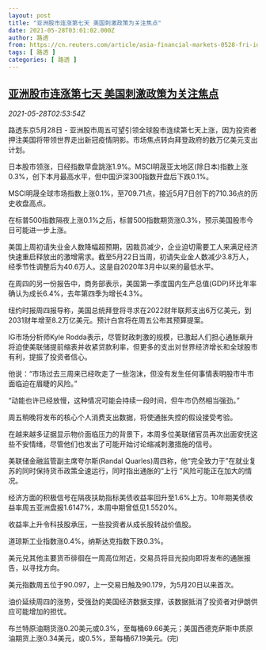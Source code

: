 ```yaml
---
layout: post
title: "亚洲股市连涨第七天 美国刺激政策为关注焦点"
date: 2021-05-28T03:01:02.000Z
author: 路透
from: https://cn.reuters.com/article/asia-financial-markets-0528-fri-idCNKCS2D9080
tags: [ 路透 ]
categories: [ 路透 ]
---
```

<!--1622170862000-->
[亚洲股市连涨第七天 美国刺激政策为关注焦点](https://cn.reuters.com/article/asia-financial-markets-0528-fri-idCNKCS2D9080)
------

<div>
<div><i>2021-05-28T02:53:54Z</i></div><p>路透东京5月28日 - 亚洲股市周五可望引领全球股市连续第七天上涨，因为投资者押注美国将带领世界走出新冠疫情阴影。市场焦点转向拜登政府的数万亿美元支出计划。</p><p>日本股市领涨，日经指数早盘跳涨1.9%。MSCI明晟亚太地区(除日本)指数上涨0.3%，创下本月最高水平，但中国沪深300指数开盘后下跌0.1%。</p><p>MSCI明晟全球市场指数上涨0.1%，至709.71点，接近5月7日创下的710.36点的历史收盘高点。</p><p>在标普500指数隔夜上涨0.1%之后，标普500指数期货涨0.3%，预示美国股市今日可能进一步上涨。</p><p>美国上周初请失业金人数降幅超预期，因裁员减少，企业迫切需要工人来满足经济快速重启释放出的激增需求。截至5月22日当周，初请失业金人数减少3.8万人，经季节性调整后为40.6万人。这是自2020年3月中以来的最低水平。</p><p>在周四的另一份报告中，商务部表示，美国第一季度国内生产总值(GDP)环比年率确认为成长6.4%，去年第四季为增长4.3%。</p><p>纽约时报周四报导称，美国总统拜登将寻求在2022财年联邦支出6万亿美元，到2031财年增至8.2万亿美元。预计白宫将在周五公布其预算提案。</p><p>IG市场分析师Kyle Rodda表示，尽管财政刺激的规模，已激起人们担心通胀飙升将迫使美联储提前缩表并收紧贷款利率，但更多的支出对世界经济增长和全球股市有利，提振了投资者信心。</p><p>他说：“市场过去三周来已经吹走了一些泡沫，但没有发生任何事情表明股市牛市面临迫在眉睫的风险。”</p><p>“动能也许已经放慢，这种情况可能会持续一段时间，但牛市仍然相当强劲。”</p><p>周五稍晚将发布的核心个人消费支出数据，将使通胀失控的假设接受考验。</p><p>在越来越多证据显示物价面临压力的背景下，本周多位美联储官员再次出面安抚这些不安情绪，尽管他们也发出了可能开始讨论缩减刺激措施的信号。</p><p>美联储金融监管副主席夸尔斯(Randal Quarles)周四称，他“完全致力于”在就业复苏的同时保持货币政策全速运行，同时指出通胀的“上行 ”风险可能正在加大的情况。</p><p>经济方面的积极信号在隔夜扶助指标美债收益率回升至1.6%上方。10年期美债收益率周五亚洲盘报1.6147%，本周中期曾低见1.5520%。</p><p>收益率上升令科技股承压，一些投资者从成长股转战价值股。</p><p>道琼斯工业指数涨0.4%，纳斯达克指数下跌0.3%。</p><p>美元兑其他主要货币徘徊在一周高位附近，交易员将目光投向即将发布的通胀报告，以寻找方向。</p><p>美元指数周五位于90.097，上一交易日触及90.179，为5月20日以来首次。</p><p>油价延续周四的涨势，受强劲的美国经济数据支撑，该数据抵消了投资者对伊朗供应可能增加的担忧。</p><p>布兰特原油期货涨0.20美元或0.3%，至每桶69.66美元；美国西德克萨斯中质原油期货上涨0.34美元，或0.5%，至每桶67.19美元。(完)</p>
</div>
